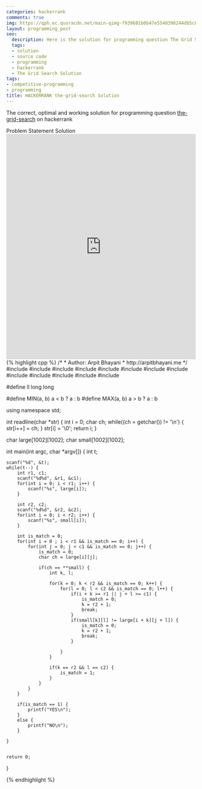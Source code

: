 ```yaml
---
categories: hackerrank
comments: true
img: https://qph.ec.quoracdn.net/main-qimg-f939681b0b47e5540398244db5c8966f?convert_to_webp=true
layout: programming_post
seo:
  description: Here is the solution for programming question The Grid Search on hackerrank
  tags:
  - solution
  - source code
  - programming
  - hackerrank
  - The Grid Search Solution
tags:
- competitive-programming
- programming
title: HACKERRANK the-grid-search Solution
---
```

The correct, optimal and working solution for programming question [the-grid-search](https://www.hackerrank.com/challenges/the-grid-search) on hackerrank

<div class="ui secondary pointing large menu">
  <a class="grey item" data-tab="problem-statement">
    Problem Statement
  </a>
  <a class="active item grey" data-tab="solution">
    Solution
  </a>
</div>
<div class="ui bottom attached tab" data-tab="problem-statement">
    <iframe src="https://www.hackerrank.com/challenges/the-grid-search" width="100%" height="600px" style="overflow: scroll; border: none;"></iframe>
</div>
<div class="ui bottom attached active tab" data-tab="solution">
{% highlight cpp %}
/*
 *  Author: Arpit Bhayani
 *  http://arpitbhayani.me
 */
#include <cmath>
#include <cstdio>
#include <cstdlib>
#include <climits>
#include <deque>
#include <iostream>
#include <list>
#include <limits>
#include <map>
#include <queue>
#include <set>
#include <stack>
#include <vector>

#define ll long long

#define MIN(a, b) a < b ? a : b
#define MAX(a, b) a > b ? a : b

using namespace std;

int readline(char *str) {
    int i = 0;
    char ch;
    while((ch = getchar()) != '\n') {
        str[i++] = ch;
    }
    str[i] = '\0';
    return i;
}

char large[1002][1002];
char small[1002][1002];

int main(int argc, char *argv[]) {
    int t;

    scanf("%d", &t);
    while(t--) {
        int r1, c1;
        scanf("%d%d", &r1, &c1);
        for(int i = 0; i < r1; i++) {
            scanf("%s", large[i]);
        }

        int r2, c2;
        scanf("%d%d", &r2, &c2);
        for(int i = 0; i < r2; i++) {
            scanf("%s", small[i]);
        }

        int is_match = 0;
        for(int i = 0 ; i < r1 && is_match == 0; i++) {
            for(int j = 0; j < c1 && is_match == 0; j++) {
                is_match = 0;
                char ch = large[i][j];

                if(ch == **small) {
                    int k, l;

                    for(k = 0; k < r2 && is_match == 0; k++) {
                        for(l = 0; l < c2 && is_match == 0; l++) {
                            if(i + k >= r1 || j + l >= c1) {
                                is_match = 0;
                                k = r2 + 1;
                                break;
                            }
                            if(small[k][l] != large[i + k][j + l]) {
                                is_match = 0;
                                k = r2 + 1;
                                break;
                            }

                        }
                    }

                    if(k == r2 && l == c2) {
                        is_match = 1;
                    }
                }
            }
        }

        if(is_match == 1) {
            printf("YES\n");
        }
        else {
            printf("NO\n");
        }

    }


    return 0;
}

{% endhighlight %}
</div>
